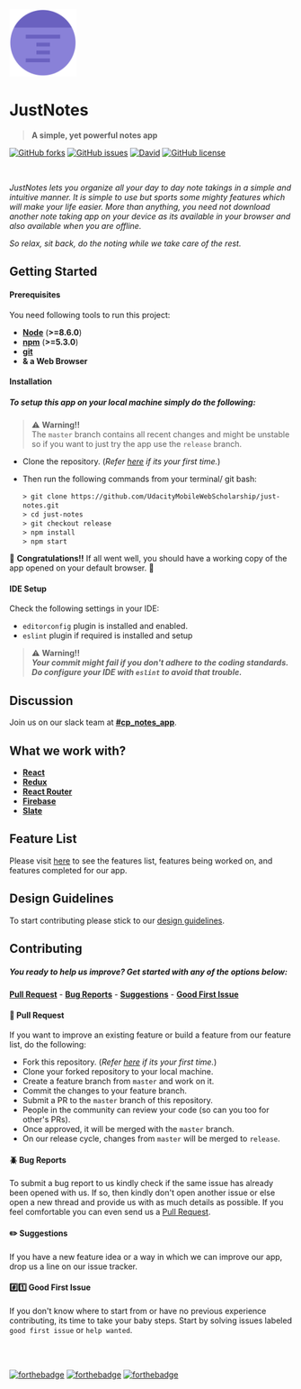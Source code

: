 <img height="120" src="https://github.com/UdacityMobileWebScholarship/just-notes/blob/master/client/mockups/logo.png"> 

# JustNotes
> **A simple, yet powerful notes app**  
  
[![GitHub forks](https://img.shields.io/github/forks/UdacityMobileWebScholarship/just-notes.svg?style=for-the-badge)](https://github.com/UdacityMobileWebScholarship/just-notes/network)
[![GitHub issues](https://img.shields.io/github/issues/UdacityMobileWebScholarship/just-notes.svg?style=for-the-badge)](https://github.com/UdacityMobileWebScholarship/just-notes/issues)
[![David](https://img.shields.io/david/dev/expressjs/express.svg?style=for-the-badge)](https://github.com/UdacityMobileWebScholarship/just-notes)
[![GitHub license](https://img.shields.io/github/license/UdacityMobileWebScholarship/just-notes.svg?style=for-the-badge)](https://github.com/UdacityMobileWebScholarship/just-notes)

<br>

*JustNotes lets you organize all your day to day note takings in a simple and intuitive manner. It is simple to use but sports some mighty features which will make your life easier.*
*More than anything, you need not download another note taking app on your device as its available in your browser and also available when you are offline.*

*So relax, sit back, do the noting while we take care of the rest.*

## Getting Started

#### Prerequisites
You need following tools to run this project:
- **[Node](https://nodejs.org/en/)** (**>=8.6.0**)
- **[npm](https://www.npmjs.com/get-npm)** (**>=5.3.0**)
- **[git](https://git-scm.com/)**
- **& a Web Browser**

#### Installation
##### To setup this app on your local machine simply do the following:
> :warning: **Warning!!**  
> The `master` branch contains all recent changes and might be unstable so if you want to just try the app use the `release` branch.

- Clone the repository. (_Refer [here](https://help.github.com/articles/cloning-a-repository/) if its your first time._)
- Then run the following commands from your terminal/ git bash:

    ```
    > git clone https://github.com/UdacityMobileWebScholarship/just-notes.git
    > cd just-notes
    > git checkout release
    > npm install
    > npm start
    ```
:tada: **Congratulations!!** If all went well, you should have a working copy of the app opened on your default browser. :tada:

#### IDE Setup
Check the following settings in your IDE:
- `editorconfig` plugin is installed and enabled.
- `eslint` plugin if required is installed and setup

> :warning: **Warning!!**  
> ***Your commit might fail if you don't adhere to the coding standards. Do configure your IDE with `eslint` to avoid that trouble.***

## Discussion  
Join us on our slack team at **[#cp_notes_app](https://mobilewebindiascholar.slack.com/messages/CA6V6GDGQ/)**.

## What we work with?
- **[React](https://reactjs.org/)**
- **[Redux](https://redux.js.org/)**
- **[React Router](https://reacttraining.com/react-router/)**
- **[Firebase](https://firebase.google.com/)**
- **[Slate](https://github.com/ianstormtaylor/slate)**

## Feature List
Please visit [here](https://github.com/UdacityMobileWebScholarship/just-notes/projects/1) to see the features list, features being worked on, and features completed for our app.

## Design Guidelines
To start contributing please stick to our [design guidelines](https://github.com/UdacityMobileWebScholarship/just-notes/blob/master/client/mockups/design-guidelines.md).

## Contributing
##### You ready to help us improve? Get started with any of the options below:
**[Pull Request](#repeat-pull-request)** - **[Bug Reports](#beetle-bug-reports)** - **[Suggestions](#pencil2-suggestions)** - **[Good First Issue](#hashone-good-first-issue)**

#### :repeat: Pull Request
If you want to improve an existing feature or build a feature from our feature list, do the following:
- Fork this repository. (_Refer [here](https://help.github.com/articles/fork-a-repo/#fork-an-example-repository) if its your first time._)
- Clone your forked repository to your local machine.
- Create a feature branch from `master` and work on it.
- Commit the changes to your feature branch.
- Submit a PR to the `master` branch of this repository.
- People in the community can review your code (so can you too for other's PRs).
- Once approved, it will be merged with the `master` branch.
- On our release cycle, changes from `master` will be merged to `release`.

#### :beetle: Bug Reports
To submit a bug report to us kindly check if the same issue has already been opened with us. If so, then kindly don't open another issue or else open a new thread and provide us with as much details as possible.
If you feel comfortable you can even send us a [Pull Request](#repeat-pull-request).

#### :pencil2: Suggestions
If you have a new feature idea or a way in which we can improve our app, drop us a line on our issue tracker.

#### :hash::one: Good First Issue
If you don't know where to start from or have no previous experience contributing, its time to take your baby steps.
Start by solving issues labeled `good first issue` or `help wanted`.

<br><br>

[![forthebadge](https://forthebadge.com/images/badges/built-by-developers.svg)](https://forthebadge.com)
[![forthebadge](https://forthebadge.com/images/badges/made-with-javascript.svg)](https://forthebadge.com)
[![forthebadge](https://forthebadge.com/images/badges/built-with-love.svg)](https://forthebadge.com)
